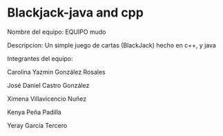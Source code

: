 # Blackjack-java and cpp
Nombre del equipo: EQUIPO mudo

Descripcion: Un simple juego de cartas (BlackJack) hecho en c++, y java 

Integrantes del equipo:

Carolina Yazmin González Rosales

José Daniel Castro González

Ximena Villavicencio Nuñez

Kenya Peña Padilla

Yeray García Tercero
